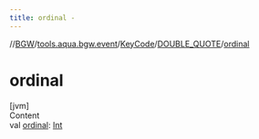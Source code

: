 ```yaml
---
title: ordinal -
---
```

//[BGW](../../../../index.md)/[tools.aqua.bgw.event](../../index.md)/[KeyCode](../index.md)/[DOUBLE_QUOTE](index.md)/[ordinal](ordinal.md)



# ordinal  
[jvm]  
Content  
val [ordinal](ordinal.md): [Int](https://kotlinlang.org/api/latest/jvm/stdlib/kotlin/-int/index.html)  



